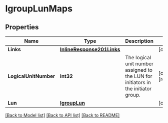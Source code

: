 # IgroupLunMaps

## Properties

Name | Type | Description | Notes
------------ | ------------- | ------------- | -------------
**Links** | [**InlineResponse201Links**](inline_response_201__links.md) |  | [optional] 
**LogicalUnitNumber** | **int32** | The logical unit number assigned to the LUN for initiators in the initiator group.  | [optional] [readonly] 
**Lun** | [**IgroupLun**](igroup_lun.md) |  | [optional] 

[[Back to Model list]](../README.md#documentation-for-models) [[Back to API list]](../README.md#documentation-for-api-endpoints) [[Back to README]](../README.md)


